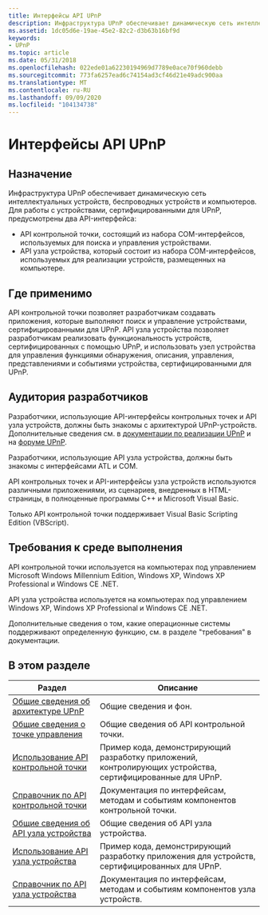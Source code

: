 ```yaml
---
title: Интерфейсы API UPnP
description: Инфраструктура UPnP обеспечивает динамическую сеть интеллектуальных устройств, беспроводных устройств и компьютеров.
ms.assetid: 1dc05d6e-19ae-45e2-82c2-d3b63b16bf9d
keywords:
- UPnP
ms.topic: article
ms.date: 05/31/2018
ms.openlocfilehash: 022ede01a62230194969d7789e0ace70f960debb
ms.sourcegitcommit: 773fa6257ead6c74154ad3cf46d21e49adc900aa
ms.translationtype: MT
ms.contentlocale: ru-RU
ms.lasthandoff: 09/09/2020
ms.locfileid: "104134738"
---
```

# <a name="upnp-apis"></a>Интерфейсы API UPnP

## <a name="purpose"></a>Назначение

Инфраструктура UPnP обеспечивает динамическую сеть интеллектуальных устройств, беспроводных устройств и компьютеров. Для работы с устройствами, сертифицированными для UPnP, предусмотрены два API-интерфейса:

-   API контрольной точки, состоящий из набора COM-интерфейсов, используемых для поиска и управления устройствами.
-   API узла устройства, который состоит из набора COM-интерфейсов, используемых для реализации устройств, размещенных на компьютере.

## <a name="where-applicable"></a>Где применимо

API контрольной точки позволяет разработчикам создавать приложения, которые выполняют поиск и управление устройствами, сертифицированными для UPnP. API узла устройства позволяет разработчикам реализовать функциональность устройств, сертифицированных с помощью UPnP, и использовать узел устройства для управления функциями обнаружения, описания, управления, представлениями и событиями устройства, сертифицированными для UPnP.

## <a name="developer-audience"></a>Аудитория разработчиков

Разработчики, использующие API-интерфейсы контрольных точек и API узла устройств, должны быть знакомы с архитектурой UPnP-устройств. Дополнительные сведения см. в [документации по реализации UPnP](https://openconnectivity.org/resources/upnpresources.zip) и на [форуме UPnP](https://openconnectivity.org/).

Разработчики, использующие API узла устройства, должны быть знакомы с интерфейсами ATL и COM.

API контрольных точек и API-интерфейсы узла устройств используются различными приложениями, из сценариев, внедренных в HTML-страницы, в полноценные программы C++ и Microsoft Visual Basic.

Только API контрольной точки поддерживает Visual Basic Scripting Edition (VBScript).

## <a name="run-time-requirements"></a>Требования к среде выполнения

API контрольной точки используется на компьютерах под управлением Microsoft Windows Millennium Edition, Windows XP, Windows XP Professional и Windows CE .NET.

API узла устройства используется на компьютерах под управлением Windows XP, Windows XP Professional и Windows CE .NET.

Дополнительные сведения о том, какие операционные системы поддерживают определенную функцию, см. в разделе "требования" в документации.

## <a name="in-this-section"></a>В этом разделе



| Раздел                                                                                          | Описание                                                                                        |
|------------------------------------------------------------------------------------------------|----------------------------------------------------------------------------------------------------|
| [Общие сведения об архитектуре UPnP](overview-of-universal-plug-and-play.md)<br/>            | Общие сведения и фон.<br/>                                                     |
| [Общие сведения о точке управления](control-point-api.md)<br/>                                     | Общие сведения об API контрольной точки.<br/>                                        |
| [Использование API контрольной точки](using-the-control-point-api-with-upnp-technology.md)<br/> | Пример кода, демонстрирующий разработку приложений, контролирующих устройства, сертифицированные для UPnP.<br/> |
| [Справочник по API контрольной точки](control-point-api-with-upnp-technology-reference.md)<br/> | Документация по интерфейсам, методам и событиям компонентов контрольной точки.<br/>               |
| [Общие сведения об API узла устройства](device-host-api.md)<br/>                                     | Общие сведения об API узла устройства.<br/>                                          |
| [Использование API узла устройства](using-the-device-host-api-with-upnp-technology.md)<br/>     | Пример кода, демонстрирующий разработку приложения для устройств, сертифицированных для UPnP.<br/>        |
| [Справочник по API узла устройства](device-host-api-with-upnp-technology-reference.md)<br/>     | Документация по интерфейсам, методам и событиям компонентов узла устройств.<br/>                 |



 

 

 





